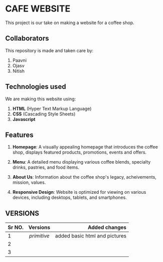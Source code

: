 
# CAFE WEBSITE

This project is our take on making a website for a coffee shop.



## Collaborators
This repository is made and taken care by:
1. Paavni 
2. Ojasv
3. Nitish
## Technologies used
We are making this website using:
1. **HTML** (Hyper Text Markup Language)
2. **CSS** (Cascading Style Sheets)
3. **Javascript**

## Features
1. **Homepage**: A visually appealing homepage that introduces the coffee shop, displays featured products, promotions, events and offers.

2. **Menu**: A detailed menu displaying various coffee blends, specialty drinks, pastries, and food items. 

3. **About Us**: Information about the coffee shop's legacy, acheivements, mission, values.

4. **Responsive Design**: Website is optimized for viewing on various devices, including desktops, tablets, and smartphones.
## VERSIONS
| Sr NO. | Versions | Added changes  |
|:-----|:--------:|------:|
| 1   | _primitive_ | added basic html and pictures |
| 2   |    |   |
| 3   |  |     |
